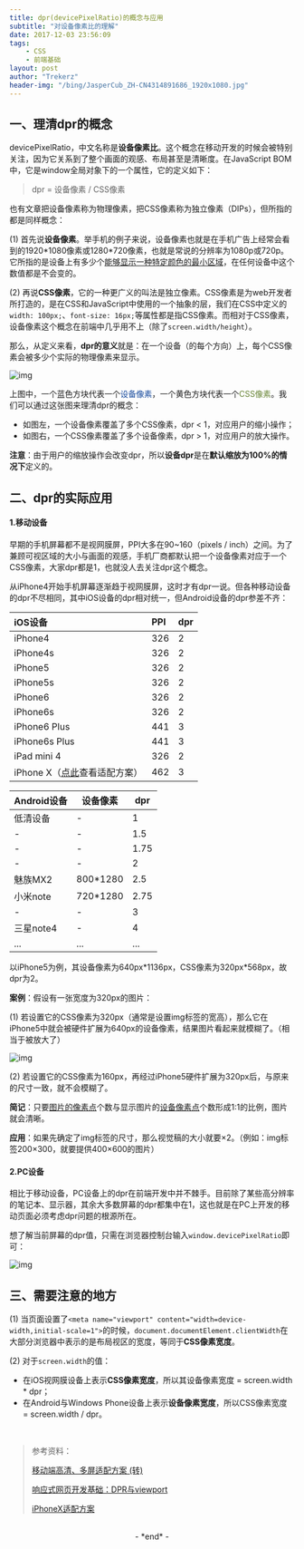```yaml
---
title: dpr(devicePixelRatio)的概念与应用
subtitle: "对设备像素比的理解"
date: 2017-12-03 23:56:09
tags: 
	- CSS
	- 前端基础
layout: post
author: "Trekerz"
header-img: "/bing/JasperCub_ZH-CN4314891686_1920x1080.jpg"
---
```


## **一、理清dpr的概念**

devicePixelRatio，中文名称是**设备像素比**。这个概念在移动开发的时候会被特别关注，因为它关系到了整个画面的观感、布局甚至是清晰度。在JavaScript BOM中，它是window全局对象下的一个属性，它的定义如下：

> dpr = 设备像素 / CSS像素

也有文章把设备像素称为物理像素，把CSS像素称为独立像素（DIPs），但所指的都是同样概念：

(1) 首先说**设备像素**。举手机的例子来说，设备像素也就是在手机广告上经常会看到的1920\*1080像素或1280\*720像素，也就是常说的分辨率为1080p或720p。它所指的是设备上有多少个<u>能够显示一种特定颜色的最小区域</u>，在任何设备中这个数值都是不会变的。

(2) 再说**CSS像素**，它的一种更广义的叫法是独立像素。CSS像素是为web开发者所打造的，是在CSS和JavaScript中使用的一个抽象的层，我们在CSS中定义的`width: 100px;`、`font-size: 16px;`等属性都是指CSS像素。而相对于CSS像素，设备像素这个概念在前端中几乎用不上（除了`screen.width/height`）。

那么，从定义来看，**dpr的意义**就是：在一个设备（的每个方向）上，每个CSS像素会被多少个实际的物理像素来显示。

![img](1.png)

上图中，一个蓝色方块代表一个<font color="#13479B">设备像素</font>，一个黄色方块代表一个<font color="#668333">CSS像素</font>。我们可以通过这张图来理清dpr的概念：

- 如图左，一个设备像素覆盖了多个CSS像素，dpr < 1，对应用户的缩小操作；
- 如图右，一个CSS像素覆盖了多个设备像素，dpr > 1，对应用户的放大操作。

**注意**：由于用户的缩放操作会改变dpr，所以**设备dpr**是在**默认缩放为100%的情况下**定义的。

## **二、dpr的实际应用**

#### **1.移动设备**

早期的手机屏幕都不是视网膜屏，PPI大多在90~160（pixels / inch）之间。为了兼顾可视区域的大小与画面的观感，手机厂商都默认把一个设备像素对应于一个CSS像素，大家dpr都是1，也就没人去关注dpr这个概念。

从iPhone4开始手机屏幕逐渐趋于视网膜屏，这时才有dpr一说。但各种移动设备的dpr不尽相同，其中iOS设备的dpr相对统一，但Android设备的dpr参差不齐：

| iOS设备                                    | PPI  | dpr  |
| :--------------------------------------- | :--- | ---- |
| iPhone4                                  | 326  | 2    |
| iPhone4s                                 | 326  | 2    |
| iPhone5                                  | 326  | 2    |
| iPhone5s                                 | 326  | 2    |
| iPhone6                                  | 326  | 2    |
| iPhone6s                                 | 326  | 2    |
| iPhone6 Plus                             | 441  | 3    |
| iPhone6s Plus                            | 441  | 3    |
| iPad mini 4                              | 326  | 2    |
| iPhone X（[点此](http://blog.csdn.net/qq_27080247/article/details/78665450)查看适配方案） | 462  | 3    |

| Android设备 | 设备像素     | dpr  |
| --------- | -------- | ---- |
| 低清设备      | -        | 1    |
| -         | -        | 1.5  |
| -         | -        | 1.75 |
| -         | -        | 2    |
| 魅族MX2     | 800*1280 | 2.5  |
| 小米note    | 720*1280 | 2.75 |
| -         | -        | 3    |
| 三星note4   | -        | 4    |
| ...       | ...      | ...  |

以iPhone5为例，其设备像素为640px\*1136px，CSS像素为320px\*568px，故dpr为2。

**案例**：假设有一张宽度为320px的图片：

(1) 若设置它的CSS像素为320px（通常是设置img标签的宽高），那么它在iPhone5中就会被硬件扩展为640px的设备像素，结果图片看起来就模糊了。（相当于被放大了）

![img](2.jpg)

(2) 若设置它的CSS像素为160px，再经过iPhone5硬件扩展为320px后，与原来的尺寸一致，就不会模糊了。

**简记**：只要<u>图片的像素点</u>个数与显示图片的<u>设备像素点</u>个数形成1:1的比例，图片就会清晰。

**应用**：如果先确定了img标签的尺寸，那么视觉稿的大小就要×2。（例如：img标签200×300，就要提供400×600的图片）

#### **2.PC设备**

相比于移动设备，PC设备上的dpr在前端开发中并不棘手。目前除了某些高分辨率的笔记本、显示器，其余大多数屏幕的dpr都集中在1，这也就是在PC上开发的移动页面必须考虑dpr问题的根源所在。

想了解当前屏幕的dpr值，只需在浏览器控制台输入`window.devicePixelRatio`即可：

![img](3.png)

## **三、需要注意的地方**

(1) 当页面设置了`<meta name="viewport" content="width=device-width,initial-scale=1">`的时候，`document.documentElement.clientWidth`在大部分浏览器中表示的是布局视区的宽度，等同于**CSS像素宽度**。

(2) 对于`screen.width`的值：

- 在iOS视网膜设备上表示**CSS像素宽度**，所以其设备像素宽度 = screen.width * dpr；
- 在Android与Windows Phone设备上表示**设备像素宽度**，所以CSS像素宽度 = screen.width / dpr。

<br/>

> 参考资料：
>
> [移动端高清、多屏适配方案 (转)](http://www.cnblogs.com/ling-du/p/4623623.html)
>
> [响应式网页开发基础：DPR与viewport](https://zhuanlan.zhihu.com/p/26131956)
>
> [iPhoneX适配方案](http://blog.csdn.net/qq_27080247/article/details/78665450)

<br/>

<center>-&nbsp;*end*&nbsp;-</center>

<br/>